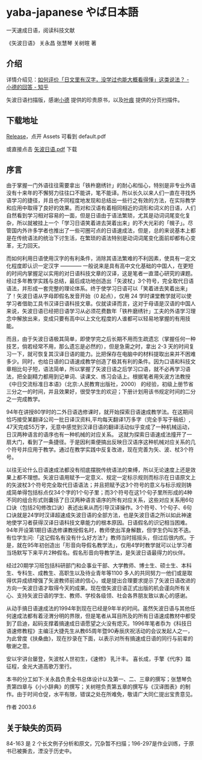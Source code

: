# yaba-japanese やば日本語

一天速成日语，阅读科技文献

《矢波日语》 关永昌 张慧琴 关树暄 著

## 介绍

详情介绍见：[如何评价「日文里有汉字，没学过也能大概看得懂」这类说法？ - 小德的回答 - 知乎](https://www.zhihu.com/question/44769704/answer/773550786)

矢波日语扫描版，感谢[小德](https://www.zhihu.com/people/guo-wei-12-52) 提供的珍贵原书，以及[叶痕](https://www.zhihu.com/people/murata/activities) 提供的分页扫描件。

## 下载地址

[Release](https://github.com/linonetwo/yaba-japanese/releases)，点开 Assets 可看到 default.pdf

或直接点击 [矢波日语.pdf](https://github.com/linonetwo/yaba-japanese/releases/download/v1.0/default.pdf) 下载

## 序言

由于掌握一门外语往往需要拿出「铁杵磨绣针」的耐心和恒心，特别是非专业外语没有十来年的不懈努力往往口不能讲，笔不能译。所以长久以来人们一直在寻找外语学习的捷径，并且也不同程度地发现和总结出一些行之有效的方法，在实际教学和应用中取得了良好的效果。而对和汉语有着相同相近的词形和词义的日语，人们自然看到学习相对容易的一面，但是日语由于语法繁琐，尤其是动词词尾变化复杂，所以就被挂上一个「学习日语笑着进去哭着出来」的不大光彩的「幌子」。尽管国内外许多学者也推出了一些可圈可点的日语速成法，但是，总的来说基本上都是在传统语法的统治下讨生活，在繁琐的语法特别是动词词尾变化面前却都有心变革，无力回天。

而如何利用日语使用汉字的有利条件，消除其语法繁难的不利因素，使具有一定文化程度即认识一定汉字 ———— 一般说来是具有高中文化基础的中国人，在更短的时间内掌握足以实用的对日语科技文章的汉译，这是笔者一直潜心研究的课题。经过多年教学实践与总结，最后成功地创造出「矢波杖」3个符号，完全取代日语语法，并形成一套完整的理论体系。终于使学习日语可以「笑着进去笑着出来」了！矢波日语从字母即假名发音开始（0 起点），仅用 24 学时课堂教学就可以使学习者借助工具书汉译日语科技文章。仅就读译而言，这对于母语是汉语的中国人来说，矢波日语已经把日语学习从必须花费数年「铁杵磨绣针」工夫的外语学习理念中解放出来，变成只要有高中以上文化程度的人谁都可以轻易地掌握的有用技能。

而且，由于矢波日语极其简单，即使学完之后长期不用而生疏遗忘（掌握任何一种技艺，倘若经常不用，那么遗忘是必然的），但是急需之时，拿出 2-3 天的时间复习一下，就可恢复其汉译日语的能力。比把保存在电脑中的材料提取出来并不困难多少。同时，也给日语的口语速成教学创造了极其有利的条件。因为口语和科技文章相比句子短，语法简单，所以掌握了矢波日语之后学习口语，就不必再学习语法，把全副精力都用到记单词、读课文、练习会话上。根据笔者用矢波方法教授《中日交流标准日本语》（北京:人民教育出版社，2000） 的经验，初级上册节省三分之一的时间，并且效果好，很受学生的欢迎；下册计划用该书规定时间的二分之一完成教学。

94年在讲授80学时的二外日语选修课时，就开始探索日语速成教学法。在这期间恰巧接受某翻译公司一批日译汉资料,平均每天翻译1万多字（完全手写于稿纸）, 47天完成55万字，无意中感觉到汉译日语的翻译活动似乎变成了一种机械运动，日汉两种语言的语序也有一种机械的对应关系。 这就为探索日语速成法撞开了一扇大门，看到了一条捷径。于是因利乘便搞出反映日汉语序这种机械对应关系的几个符号并应用于教学。通过在教学实践中反复改进，现在完善为矢、波、杖3个符号。

以往无论什么日语速成法都没有彻底摆脱传统语法的束缚，所以无论速度上还是效果上都不理想。矢波日语用赋予一定意义、规定一定标示规则而标示在日语原文上的矢波杖3个符号完全取代日语语法；并且把赋予这3个符号的意义与标示规则铸成简单得包括标点仅34个字的1个句子里；而3个符号在这1个句子里所形成的4种不同的组合形式则囊括了日汉两种语言语序的所有对应关系，这些对应关系用6句口诀（包括2句修改口诀）表述出来从而引导汉译操作。3个符号、1个句子、6句口诀就是24学时汉译超速成矢波日语的全部方法，也是矢波日语之所以如此神速地使学习者获得汉译日语科技文章能力的根本原因。日语假名的识记相当困难。94年开设第1期日语选修课教授假名时，教师使出浑身解数，但学生仍叫苦不迭。有位学生问:「这记假名有没有什么好方法?」教师当时摇摇头，但过后很内疚。于是，就在95年初创造出「形音向导假名教学法」，仅用4学时教学就可以让学习者当场默写下来平片2种假名。假名形音向导教学法，是矢波日语最得力的伙伴。

经过20期学习班包括科研部门和企事业干部、大学教师、博士生、硕士生、本科生、专科生、成教生、高职生以及待业青年等1100 多人的共同努力一他们或是取得优异成绩增强了矢波教师前进的信心，或是提出合理要求提示了矢波日语改进的方向一矢波日语才取得今天的成果。现在借矢波日语正式出版的机会谨向所有关心、支持矢波日语的学生、教师、学校各级领、社会各界朋友致以衷心的感谢。

从动手搞日语速成法的1994年到现在已经是9年半的时间。虽然矢波日语与其他任何速成法都有着泾渭分明的界限，但是笔者从耳目所及的所有日语速成教材中都受到了启迪，起码支撑着搞速成日语愿望之火没有熄灭。1996年笔者忝为《科技日语速修教程》主编汪大捷先生从教65周年暨90寿辰庆祝活动的会议发起人之一，为此曾度《扶桑曲》，现在抄录在下面，以表示对所有搞速成日语的同行与前辈的敬谢之意。

安以宇讲台屡登，矢波杖人世初生，《速修》 乳汁丰。
喜长成，手擎《代序》踏征程，金光大道高歌万里行。

本书的分工如下:关永昌负责全书总体设计以及第一、二、三章的撰写；张慧琴负责第四章与《小小辞典》的撰写；关树暄负责第五章的撰写与《汉译图表》的制作。由于时间仓促，水平有限，错误之处在所难免，敬请广大同仁提出宝贵意见。

作者
2003.6

## 关于缺失的页码

84-163 是 2 个长文例子分析和原文，冗杂暂不扫描；196-297是作业训练，于原书已被撕去，湮没于历史中。
